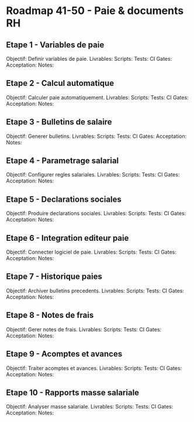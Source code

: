 # Roadmap 41-50 - Paie & documents RH

## Etape 1 - Variables de paie
Objectif: Definir variables de paie.
Livrables:
Scripts:
Tests:
CI Gates:
Acceptation:
Notes:

## Etape 2 - Calcul automatique
Objectif: Calculer paie automatiquement.
Livrables:
Scripts:
Tests:
CI Gates:
Acceptation:
Notes:

## Etape 3 - Bulletins de salaire
Objectif: Generer bulletins.
Livrables:
Scripts:
Tests:
CI Gates:
Acceptation:
Notes:

## Etape 4 - Parametrage salarial
Objectif: Configurer regles salariales.
Livrables:
Scripts:
Tests:
CI Gates:
Acceptation:
Notes:

## Etape 5 - Declarations sociales
Objectif: Produire declarations sociales.
Livrables:
Scripts:
Tests:
CI Gates:
Acceptation:
Notes:

## Etape 6 - Integration editeur paie
Objectif: Connecter logiciel de paie.
Livrables:
Scripts:
Tests:
CI Gates:
Acceptation:
Notes:

## Etape 7 - Historique paies
Objectif: Archiver bulletins precedents.
Livrables:
Scripts:
Tests:
CI Gates:
Acceptation:
Notes:

## Etape 8 - Notes de frais
Objectif: Gerer notes de frais.
Livrables:
Scripts:
Tests:
CI Gates:
Acceptation:
Notes:

## Etape 9 - Acomptes et avances
Objectif: Traiter acomptes et avances.
Livrables:
Scripts:
Tests:
CI Gates:
Acceptation:
Notes:

## Etape 10 - Rapports masse salariale
Objectif: Analyser masse salariale.
Livrables:
Scripts:
Tests:
CI Gates:
Acceptation:
Notes:
